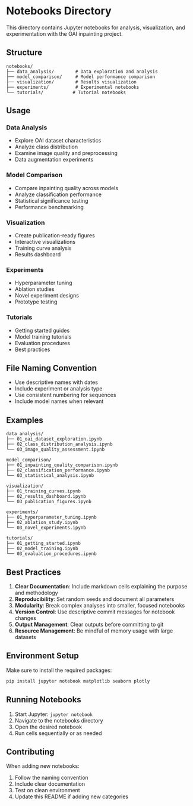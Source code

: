 # Notebooks Directory

This directory contains Jupyter notebooks for analysis, visualization, and experimentation with the OAI inpainting project.

## Structure

```
notebooks/
├── data_analysis/        # Data exploration and analysis
├── model_comparison/     # Model performance comparison
├── visualization/        # Results visualization
├── experiments/          # Experimental notebooks
└── tutorials/           # Tutorial notebooks
```

## Usage

### Data Analysis
- Explore OAI dataset characteristics
- Analyze class distribution
- Examine image quality and preprocessing
- Data augmentation experiments

### Model Comparison
- Compare inpainting quality across models
- Analyze classification performance
- Statistical significance testing
- Performance benchmarking

### Visualization
- Create publication-ready figures
- Interactive visualizations
- Training curve analysis
- Results dashboard

### Experiments
- Hyperparameter tuning
- Ablation studies
- Novel experiment designs
- Prototype testing

### Tutorials
- Getting started guides
- Model training tutorials
- Evaluation procedures
- Best practices

## File Naming Convention

- Use descriptive names with dates
- Include experiment or analysis type
- Use consistent numbering for sequences
- Include model names when relevant

## Examples

```
data_analysis/
├── 01_oai_dataset_exploration.ipynb
├── 02_class_distribution_analysis.ipynb
└── 03_image_quality_assessment.ipynb

model_comparison/
├── 01_inpainting_quality_comparison.ipynb
├── 02_classification_performance.ipynb
└── 03_statistical_analysis.ipynb

visualization/
├── 01_training_curves.ipynb
├── 02_results_dashboard.ipynb
└── 03_publication_figures.ipynb

experiments/
├── 01_hyperparameter_tuning.ipynb
├── 02_ablation_study.ipynb
└── 03_novel_experiments.ipynb

tutorials/
├── 01_getting_started.ipynb
├── 02_model_training.ipynb
└── 03_evaluation_procedures.ipynb
```

## Best Practices

1. **Clear Documentation**: Include markdown cells explaining the purpose and methodology
2. **Reproducibility**: Set random seeds and document all parameters
3. **Modularity**: Break complex analyses into smaller, focused notebooks
4. **Version Control**: Use descriptive commit messages for notebook changes
5. **Output Management**: Clear outputs before committing to git
6. **Resource Management**: Be mindful of memory usage with large datasets

## Environment Setup

Make sure to install the required packages:

```bash
pip install jupyter notebook matplotlib seaborn plotly
```

## Running Notebooks

1. Start Jupyter: `jupyter notebook`
2. Navigate to the notebooks directory
3. Open the desired notebook
4. Run cells sequentially or as needed

## Contributing

When adding new notebooks:
1. Follow the naming convention
2. Include clear documentation
3. Test on clean environment
4. Update this README if adding new categories
